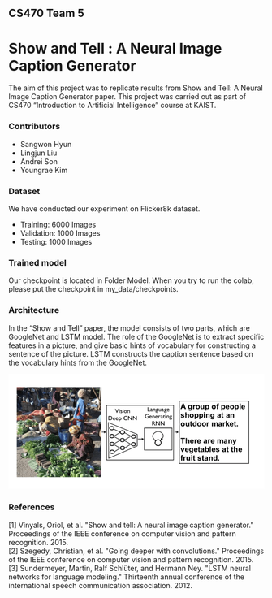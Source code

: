 ## CS470 Team 5
# Show and Tell : A Neural Image Caption Generator

The aim of this project was to replicate results from Show and Tell: A Neural Image Caption Generator paper. This project was carried out as part of CS470 “Introduction to Artificial Intelligence” course at KAIST.

### Contributors
 - Sangwon Hyun
 - Lingjun Liu
 - Andrei Son
 - Youngrae Kim

### Dataset
We have conducted our experiment on Flicker8k dataset.
 - Training: 6000 Images
 - Validation: 1000 Images
 - Testing: 1000 Images

### Trained model
Our checkpoint is located in Folder Model. When you try to run the colab, please put the checkpoint in my_data/checkpoints.

### Architecture
In the “Show and Tell” paper, the model consists of two parts, which are GoogleNet and LSTM model. The role of the GoogleNet is to extract specific features in a picture, and give basic hints of vocabulary for constructing a sentence of the picture. LSTM constructs the caption sentence based on the vocabulary hints from the GoogleNet.

<p align="center">
<img src="/Readme_image/model.PNG" width=600>
</p>

### References
[1] Vinyals, Oriol, et al. "Show and tell: A neural image caption generator." Proceedings of the IEEE conference on computer vision and pattern recognition. 2015.  
[2] Szegedy, Christian, et al. "Going deeper with convolutions." Proceedings of the IEEE conference on computer vision and pattern recognition. 2015.   
[3] Sundermeyer, Martin, Ralf Schlüter, and Hermann Ney. "LSTM neural networks for language modeling." Thirteenth annual conference of the international speech communication association. 2012.

